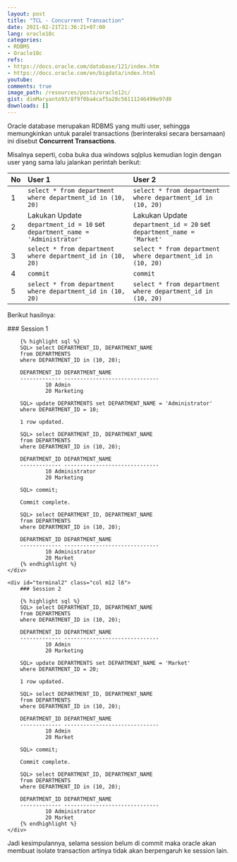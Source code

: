 ```yaml
---
layout: post
title: "TCL - Concurrent Transaction"
date: 2021-02-21T21:36:21+07:00
lang: oracle18c
categories:
- RDBMS
- Oracle18c
refs: 
- https://docs.oracle.com/database/121/index.htm
- https://docs.oracle.com/en/bigdata/index.html
youtube: 
comments: true
image_path: /resources/posts/oracle12c/
gist: dimMaryanto93/8f9f0ba4caf5a28c56111246499e97d0
downloads: []
---
```


Oracle database merupakan RDBMS yang multi user, sehingga memungkinkan untuk paralel transactions (berinteraksi secara bersamaan) ini disebut **Concurrent Transactions**.

Misalnya seperti, coba buka dua windows sqlplus kemudian login dengan user yang sama lalu jalankan perintah berikut:

| No    | User 1   | User 2 |
| :---  | :---     | :---   |
| 1     | `select * from department where department_id in (10, 20)`| `select * from department where department_id in (10, 20)` |
| 2     | Lakukan Update `department_id = 10` set `department_name = 'Administrator'`| Lakukan Update `department_id = 20` set `department_name = 'Market'` |
| 3     | `select * from department where department_id in (10, 20)`| `select * from department where department_id in (10, 20)` |
| 4     | `commit`| `commit` |
| 5     | `select * from department where department_id in (10, 20)`| `select * from department where department_id in (10, 20)` |

Berikut hasilnya:

<div>
    <div id="termina1" class="col m12 l6">
        ### Session 1

        {% highlight sql %}
        SQL> select DEPARTMENT_ID, DEPARTMENT_NAME
        from DEPARTMENTS
        where DEPARTMENT_ID in (10, 20);

        DEPARTMENT_ID DEPARTMENT_NAME
        ------------- ------------------------------
                10 Admin
                20 Marketing

        SQL> update DEPARTMENTS set DEPARTMENT_NAME = 'Administrator'
        where DEPARTMENT_ID = 10;

        1 row updated.

        SQL> select DEPARTMENT_ID, DEPARTMENT_NAME
        from DEPARTMENTS
        where DEPARTMENT_ID in (10, 20);

        DEPARTMENT_ID DEPARTMENT_NAME
        ------------- ------------------------------
                10 Administrator
                20 Marketing

        SQL> commit;

        Commit complete.

        SQL> select DEPARTMENT_ID, DEPARTMENT_NAME
        from DEPARTMENTS
        where DEPARTMENT_ID in (10, 20);

        DEPARTMENT_ID DEPARTMENT_NAME
        ------------- ------------------------------
                10 Administrator
                20 Market
        {% endhighlight %}
    </div>

    <div id="terminal2" class="col m12 l6">
        ### Session 2

        {% highlight sql %}
        SQL> select DEPARTMENT_ID, DEPARTMENT_NAME
        from DEPARTMENTS
        where DEPARTMENT_ID in (10, 20);

        DEPARTMENT_ID DEPARTMENT_NAME
        ------------- ------------------------------
                10 Admin
                20 Marketing

        SQL> update DEPARTMENTS set DEPARTMENT_NAME = 'Market'
        where DEPARTMENT_ID = 20;

        1 row updated.

        SQL> select DEPARTMENT_ID, DEPARTMENT_NAME
        from DEPARTMENTS
        where DEPARTMENT_ID in (10, 20);

        DEPARTMENT_ID DEPARTMENT_NAME
        ------------- ------------------------------
                10 Admin
                20 Market

        SQL> commit;

        Commit complete.

        SQL> select DEPARTMENT_ID, DEPARTMENT_NAME
        from DEPARTMENTS
        where DEPARTMENT_ID in (10, 20);

        DEPARTMENT_ID DEPARTMENT_NAME
        ------------- ------------------------------
                10 Administrator
                20 Market
        {% endhighlight %}
    </div>
</div>

Jadi kesimpulannya, selama session belum di commit maka oracle akan membuat isolate transaction artinya tidak akan berpengaruh ke session lain.

